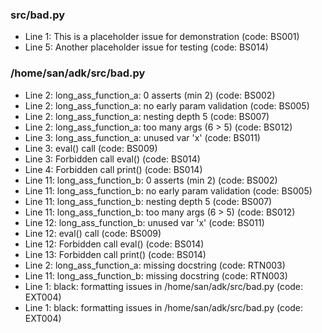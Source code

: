 ### src/bad.py
- Line 1: This is a placeholder issue for demonstration (code: BS001)
- Line 5: Another placeholder issue for testing (code: BS014)

### /home/san/adk/src/bad.py
- Line 2: long_ass_function_a: 0 asserts (min 2) (code: BS002)
- Line 2: long_ass_function_a: no early param validation (code: BS005)
- Line 2: long_ass_function_a: nesting depth 5 (code: BS007)
- Line 2: long_ass_function_a: too many args (6 > 5) (code: BS012)
- Line 3: long_ass_function_a: unused var 'x' (code: BS011)
- Line 3: eval() call (code: BS009)
- Line 3: Forbidden call eval() (code: BS014)
- Line 4: Forbidden call print() (code: BS014)
- Line 11: long_ass_function_b: 0 asserts (min 2) (code: BS002)
- Line 11: long_ass_function_b: no early param validation (code: BS005)
- Line 11: long_ass_function_b: nesting depth 5 (code: BS007)
- Line 11: long_ass_function_b: too many args (6 > 5) (code: BS012)
- Line 12: long_ass_function_b: unused var 'x' (code: BS011)
- Line 12: eval() call (code: BS009)
- Line 12: Forbidden call eval() (code: BS014)
- Line 13: Forbidden call print() (code: BS014)
- Line 2: long_ass_function_a: missing docstring (code: RTN003)
- Line 11: long_ass_function_b: missing docstring (code: RTN003)
- Line 1: black: formatting issues in /home/san/adk/src/bad.py (code: EXT004)
- Line 1: black: formatting issues in /home/san/adk/src/bad.py (code: EXT004)
